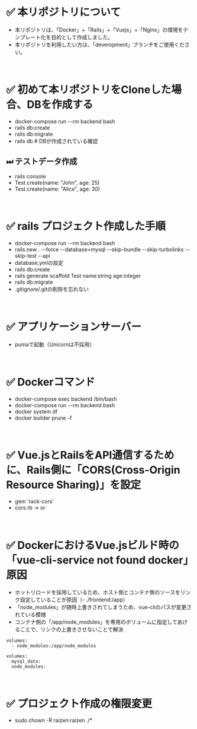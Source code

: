 # ✅ 本リポジトリについて

- 本リポジトリは、「Docker」+「Rails」+「Vuejs」+「Nginx」の環境をテンプレート化を目的として作成しました。
- 本リポジトリを利用したい方は、「deveropment」ブランチをご使用ください。

<br>

# ✅ 初めて本リポジトリをCloneした場合、DBを作成する
  - docker-compose run --rm backend bash
  - rails db:create
  - rails db:migrate
  - rails db # DBが作成されている確認

## ⏭ テストデータ作成
 - rails console
 - Test.create(name: "John", age: 25)
 - Test.create(name: "Alice", age: 30)

<br>

 # ✅ rails プロジェクト作成した手順
 - docker-compose run --rm backend bash
 - rails new . --force --database=mysql   --skip-bundle --skip-turbolinks --skip-test --api
 - database.ymlの設定
 - rails db:create
 - rails generate scaffold Test name:string age:integer
 - rails db:migrate
 - .gitignore/.gitの削除を忘れない

<br>

# ✅ アプリケーションサーバー
- pumaで起動（Unicornは不採用）

<br>

# ✅ Dockerコマンド
 - docker-compose exec backend /bin/bash
 - docker-compose run --rm backend bash
 - docker system df
 - docker builder prune -f

<br>

# ✅ Vue.jsとRailsをAPI通信するために、Rails側に「CORS(Cross-Origin Resource Sharing)」を設定
 - gem 'rack-cors'
 - cors.rb → or

<br>

# ✅ DockerにおけるVue.jsビルド時の「vue-cli-service not found docker」原因
- ホットリロードを採用しているため、ホスト側とコンテナ側のソースをリンク設定していることが原因（- ./frontend:/app）
- 「node_modules」が随時上書きされてしまうため、vue-cliのパスが変更されている模様
- コンテナ側の「/app/node_modules」を専用のボリュームに指定してあげることで、リンクの上書きさせないことで解決
```
volumes:
  - node_modules:/app/node_modules

volumes:
  mysql_data:
  node_modules:
```

<br>

# ✅ プロジェクト作成の権限変更
 - sudo chown -R raizen:raizen ./*
